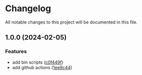 # Changelog

All notable changes to this project will be documented in this file.

## 1.0.0 (2024-02-05)


### Features

* add bin scripts ([c0f449f](https://github.com/clalexander/aws-terraform-devops/commit/c0f449f78761f240b1769cf26e51699b0c397568))
* add github actions ([1ee9c44](https://github.com/clalexander/aws-terraform-devops/commit/1ee9c44c1bb1c48e9bbf9b85d3eb5c52283079fd))
